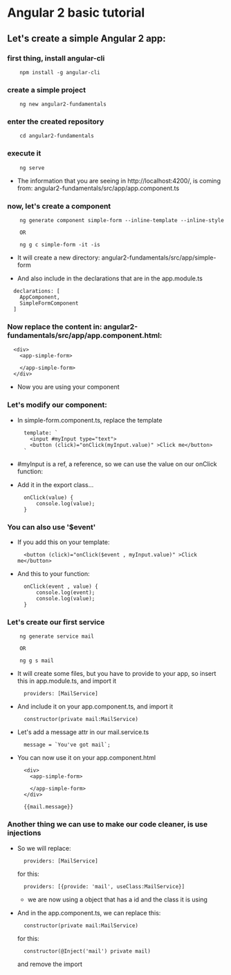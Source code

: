 # Angular 2 basic tutorial

## Let's create a simple Angular 2 app:

### first thing, install angular-cli
```
    npm install -g angular-cli
```

### create a simple project
```
    ng new angular2-fundamentals
```

### enter the created repository
```
    cd angular2-fundamentals
```

### execute it
```
    ng serve
```
* The information that you are seeing in http://localhost:4200/,
  is coming from: angular2-fundamentals/src/app/app.component.ts

### now, let's create a component
```
    ng generate component simple-form --inline-template --inline-style

    OR

    ng g c simple-form -it -is
```
* It will create a new directory: angular2-fundamentals/src/app/simple-form

* And also include in the declarations that are in the app.module.ts

```
  declarations: [
    AppComponent,
    SimpleFormComponent
  ]
```
### Now replace the content in: angular2-fundamentals/src/app/app.component.html:

```
  <div>
    <app-simple-form>

    </app-simple-form>
  </div>
```

* Now you are using your component

### Let's modify our component:

* In simple-form.component.ts, replace the template

    ```
      template: `
        <input #myInput type="text">
        <button (click)="onClick(myInput.value)" >Click me</button>
      `
    ```
* #myInput is a ref, a reference, so we can use the value on our onClick function:

* Add it in the export class...

    ```
      onClick(value) {
          console.log(value);
      }
    ```

### You can also use '$event'

* If you add this on your template:

    ```
      <button (click)="onClick($event , myInput.value)" >Click me</button>

    ```
* And this to your function:

    ```
      onClick(event , value) {
          console.log(event);
          console.log(value);
      }
    ```

### Let's create our first service

```
    ng generate service mail

    OR

    ng g s mail
```

* It will create some files, but you have to provide to your app, so insert this in app.module.ts, and import it

    ```
      providers: [MailService]
    ```

* And include it on your app.component.ts, and import it

    ```
      constructor(private mail:MailService)
    ```

* Let's add a message attr in our mail.service.ts

    ```
      message = `You've got mail`;
    ```

* You can now use it on your app.component.html

    ```
      <div>
        <app-simple-form>

        </app-simple-form>
      </div>

      {{mail.message}}
    ```

### Another thing we can use to make our code cleaner, is use injections

* So we will replace:

    ```
      providers: [MailService]
    ```

    for this:

    ```
      providers: [{provide: 'mail', useClass:MailService}]
    ```

    * we are now using a object that has a id and the class it is using



* And in the app.component.ts, we can replace this:

    ```
      constructor(private mail:MailService)
    ```

    for this:

    ```
      constructor(@Inject('mail') private mail)
    ```

    and remove the import
